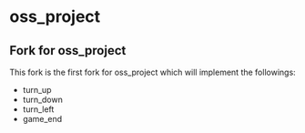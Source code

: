 # oss_project

## Fork for oss_project
This fork is the first fork for oss_project which will implement the followings:
- turn_up
- turn_down
- turn_left
- game_end
